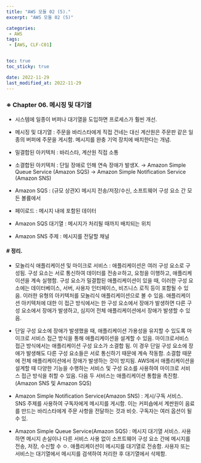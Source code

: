 ```yaml
---
title: "AWS 모듈 02 (5)."
excerpt: "AWS 모듈 02 (5)"

categories:
 - AWS
tags:
 - [AWS, CLF-C01]


toc: true
toc_sticky: true

date: 2022-11-29
last_modified_at: 2022-11-29
---
```


<!-- outline-start -->




### ※ Chapter 06. 메시징 및 대기열


- 시스템에 일종이 버퍼나 대기열을 도입하면 프로세스가 훨씬 개선.


- 메시징 및 대기열
 : 주문을 바리스타에게 직접 건네는 대신 계산원은 주문판 같은 일종의 버퍼에 주문을 게시함. 메시지를 완충 기억 장치에 배치한다는 개념.


- 밀결합된 아키텍처 : 바리스타, 계산원 직접 소통
- 소결합된 아키텍처 : 단일 장애로 인해 연속 장애가 발생X.
 -> Amazon Simple Queue Service (Amazon SQS)
 -> Amazon Simple Notification Service (Amazon SNS)


- Amazon SQS
 : (규모 상관X) 메시지 전송/저장/수신,
   소프트웨어 구성 요소 간
   모든 볼륨에서


- 페이로드 : 메시지 내에 포함된 데이터


- Amazon SQS 대기열 : 메시지가 처리될 때까지 배치되는 위치


- Amazon SNS 주제 : 메시지를 전달할 채널





#### # 정리.


- 모놀리식 애플리케이션 및 마이크로 서비스 : 애플리케이션은 여러 구성 요소로 구성됨. 구성 요소는 서로 통신하여 데이터를 전송ㄹ하고, 요청을 이행하고, 애플리케이션을 계속 실행함. 구성 요소가 밀결합된 애플리케이션이 있을 때, 이러한 구성 요소에는 데이터베이스, 서버, 사용자 인터페이스, 비즈니스 로직 등이 포함될 수 있음. 이러한 유형의 아키텍처를 모놀리식 애플리케이션으로 볼 수 있음. 애플리케이션 아키텍처에 대한 이 접근 방식에서는 한 구성 요소에서 장애가 발생하면 다른 구성 요소에서 장애가 발생하고, 심지어 전체 애플리케이션에서 장애가 발생할 수 있음.


- 단일 구성 요소에 장애가 발생했을 때, 애플리케이션 가용성을 유지할 수 있도록 마이크로 서비스 접근 방식을 통해 애플리케이션을 설계할 수 있음. 마이크로서비스 접근 방식에서는 애플리케이션 구성 요소가 소결합 됨. 이 경우 단일 구성 요소에 장애가 발생해도 다른 구성 요소들은 서로 통신하기 때문에 계속 작동함. 소결합 때문에 전체 애플리케이션에서 장애가 발생하는 것이 방지됨. AWS에서 애플리케이션을 설계할 때 다양한 기능을 수행하는 서비스 및 구성 요소를 사용하여 마이크로 서비스 접근 방식을 취할 수 있음. 다음 두 서비스는 애플리케이션 통합을 촉진함. (Amazon SNS 및 Amazon SQS)


- Amazon Simple Notification Service(Amazon SNS) : 게시/구독 서비스. SNS 주제를 사용하여 구독자에게 메시지를 게시함. 이는 커피숍에서 계싼원이 음료를 만드는 바리스타에게 주문 사항을 전달하는 것과 비슷. 구독자는 여러 옵션이 될 수 있.


- Amazon Simple Queue Service(Amazon SQS) : 메시지 대기열 서비스. 사용하면 메시지 손실이나 다른 서비스 사용 없이 소프트웨어 구성 요소 간에 메시지를 전송, 저장, 수신할 수 ㅇ. 애플리케이션이 메시지를 대기열로 전송함. 사용자 또는 서비스는 대기열에서 메시지를 검색하여 처리한 후 대기열에서 삭제함.


